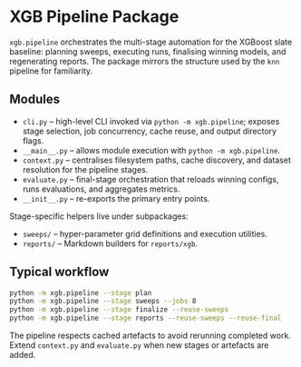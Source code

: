 # XGB Pipeline Package

`xgb.pipeline` orchestrates the multi-stage automation for the XGBoost slate
baseline: planning sweeps, executing runs, finalising winning models, and
regenerating reports. The package mirrors the structure used by the `knn`
pipeline for familiarity.

## Modules

- `cli.py` – high-level CLI invoked via `python -m xgb.pipeline`; exposes stage
  selection, job concurrency, cache reuse, and output directory flags.
- `__main__.py` – allows module execution with `python -m xgb.pipeline`.
- `context.py` – centralises filesystem paths, cache discovery, and dataset
  resolution for the pipeline stages.
- `evaluate.py` – final-stage orchestration that reloads winning configs, runs
  evaluations, and aggregates metrics.
- `__init__.py` – re-exports the primary entry points.

Stage-specific helpers live under subpackages:

- `sweeps/` – hyper-parameter grid definitions and execution utilities.
- `reports/` – Markdown builders for `reports/xgb`.

## Typical workflow

```bash
python -m xgb.pipeline --stage plan
python -m xgb.pipeline --stage sweeps --jobs 8
python -m xgb.pipeline --stage finalize --reuse-sweeps
python -m xgb.pipeline --stage reports --reuse-sweeps --reuse-final
```

The pipeline respects cached artefacts to avoid rerunning completed work.
Extend `context.py` and `evaluate.py` when new stages or artefacts are added.

